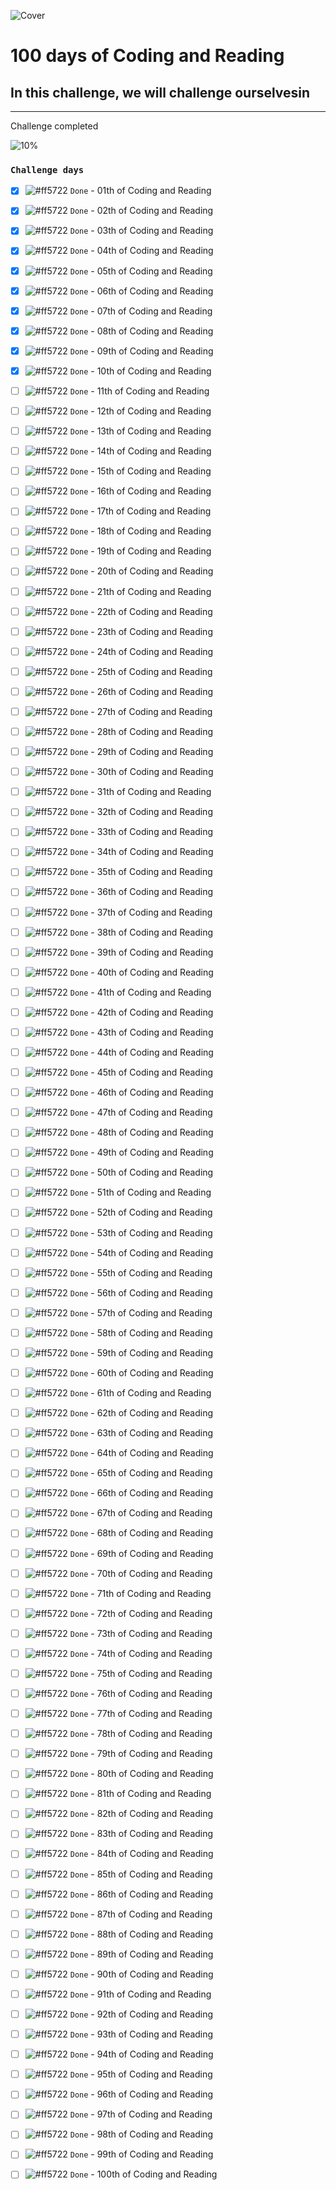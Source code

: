 ![Cover](https://user-images.githubusercontent.com/77260050/144097650-92adfe6e-a0d0-410b-b88e-ec7661f8fdf7.png)
# 100 days of Coding and Reading

## In this challenge, we will challenge ourselvesin 

---
Challenge completed

![10%](https://progress-bar.dev/10/?title=Done)


### `Challenge days`


- [x] ![#ff5722](https://via.placeholder.com/12/ff5722/000000?text=+) `Done` - 01th of Coding and Reading 

- [x] ![#ff5722](https://via.placeholder.com/12/ff5722/000000?text=+) `Done` - 02th of Coding and Reading

- [x] ![#ff5722](https://via.placeholder.com/12/ff5722/000000?text=+) `Done` - 03th of Coding and Reading

- [x] ![#ff5722](https://via.placeholder.com/12/ff5722/000000?text=+) `Done` - 04th of Coding and Reading

- [x] ![#ff5722](https://via.placeholder.com/12/ff5722/000000?text=+) `Done` - 05th of Coding and Reading

- [x] ![#ff5722](https://via.placeholder.com/12/ff5722/000000?text=+) `Done` - 06th of Coding and Reading

- [x] ![#ff5722](https://via.placeholder.com/12/ff5722/000000?text=+) `Done` - 07th of Coding and Reading

- [x] ![#ff5722](https://via.placeholder.com/12/ff5722/000000?text=+) `Done` - 08th of Coding and Reading

- [x] ![#ff5722](https://via.placeholder.com/12/ff5722/000000?text=+) `Done` - 09th of Coding and Reading

- [x] ![#ff5722](https://via.placeholder.com/12/ff5722/000000?text=+) `Done` - 10th of Coding and Reading

- [ ] ![#ff5722](https://via.placeholder.com/12/ff5722/000000?text=+) `Done` - 11th of Coding and Reading

- [ ] ![#ff5722](https://via.placeholder.com/12/ff5722/000000?text=+) `Done` - 12th of Coding and Reading

- [ ] ![#ff5722](https://via.placeholder.com/12/ff5722/000000?text=+) `Done` - 13th of Coding and Reading

- [ ] ![#ff5722](https://via.placeholder.com/12/ff5722/000000?text=+) `Done` - 14th of Coding and Reading

- [ ] ![#ff5722](https://via.placeholder.com/12/ff5722/000000?text=+) `Done` - 15th of Coding and Reading

- [ ] ![#ff5722](https://via.placeholder.com/12/ff5722/000000?text=+) `Done` - 16th of Coding and Reading

- [ ] ![#ff5722](https://via.placeholder.com/12/ff5722/000000?text=+) `Done` - 17th of Coding and Reading

- [ ] ![#ff5722](https://via.placeholder.com/12/ff5722/000000?text=+) `Done` - 18th of Coding and Reading

- [ ] ![#ff5722](https://via.placeholder.com/12/ff5722/000000?text=+) `Done` - 19th of Coding and Reading

- [ ] ![#ff5722](https://via.placeholder.com/12/ff5722/000000?text=+) `Done` - 20th of Coding and Reading

- [ ] ![#ff5722](https://via.placeholder.com/12/ff5722/000000?text=+) `Done` - 21th of Coding and Reading

- [ ] ![#ff5722](https://via.placeholder.com/12/ff5722/000000?text=+) `Done` - 22th of Coding and Reading

- [ ] ![#ff5722](https://via.placeholder.com/12/ff5722/000000?text=+) `Done` - 23th of Coding and Reading

- [ ] ![#ff5722](https://via.placeholder.com/12/ff5722/000000?text=+) `Done` - 24th of Coding and Reading

- [ ] ![#ff5722](https://via.placeholder.com/12/ff5722/000000?text=+) `Done` - 25th of Coding and Reading

- [ ] ![#ff5722](https://via.placeholder.com/12/ff5722/000000?text=+) `Done` - 26th of Coding and Reading

- [ ] ![#ff5722](https://via.placeholder.com/12/ff5722/000000?text=+) `Done` - 27th of Coding and Reading

- [ ] ![#ff5722](https://via.placeholder.com/12/ff5722/000000?text=+) `Done` - 28th of Coding and Reading

- [ ] ![#ff5722](https://via.placeholder.com/12/ff5722/000000?text=+) `Done` - 29th of Coding and Reading

- [ ] ![#ff5722](https://via.placeholder.com/12/ff5722/000000?text=+) `Done` - 30th of Coding and Reading

- [ ] ![#ff5722](https://via.placeholder.com/12/ff5722/000000?text=+) `Done` - 31th of Coding and Reading

- [ ] ![#ff5722](https://via.placeholder.com/12/ff5722/000000?text=+) `Done` - 32th of Coding and Reading

- [ ] ![#ff5722](https://via.placeholder.com/12/ff5722/000000?text=+) `Done` - 33th of Coding and Reading

- [ ] ![#ff5722](https://via.placeholder.com/12/ff5722/000000?text=+) `Done` - 34th of Coding and Reading

- [ ] ![#ff5722](https://via.placeholder.com/12/ff5722/000000?text=+) `Done` - 35th of Coding and Reading

- [ ] ![#ff5722](https://via.placeholder.com/12/ff5722/000000?text=+) `Done` - 36th of Coding and Reading

- [ ] ![#ff5722](https://via.placeholder.com/12/ff5722/000000?text=+) `Done` - 37th of Coding and Reading

- [ ] ![#ff5722](https://via.placeholder.com/12/ff5722/000000?text=+) `Done` - 38th of Coding and Reading

- [ ] ![#ff5722](https://via.placeholder.com/12/ff5722/000000?text=+) `Done` - 39th of Coding and Reading

- [ ] ![#ff5722](https://via.placeholder.com/12/ff5722/000000?text=+) `Done` - 40th of Coding and Reading

- [ ] ![#ff5722](https://via.placeholder.com/12/ff5722/000000?text=+) `Done` - 41th of Coding and Reading

- [ ] ![#ff5722](https://via.placeholder.com/12/ff5722/000000?text=+) `Done` - 42th of Coding and Reading

- [ ] ![#ff5722](https://via.placeholder.com/12/ff5722/000000?text=+) `Done` - 43th of Coding and Reading

- [ ] ![#ff5722](https://via.placeholder.com/12/ff5722/000000?text=+) `Done` - 44th of Coding and Reading

- [ ] ![#ff5722](https://via.placeholder.com/12/ff5722/000000?text=+) `Done` - 45th of Coding and Reading

- [ ] ![#ff5722](https://via.placeholder.com/12/ff5722/000000?text=+) `Done` - 46th of Coding and Reading

- [ ] ![#ff5722](https://via.placeholder.com/12/ff5722/000000?text=+) `Done` - 47th of Coding and Reading

- [ ] ![#ff5722](https://via.placeholder.com/12/ff5722/000000?text=+) `Done` - 48th of Coding and Reading

- [ ] ![#ff5722](https://via.placeholder.com/12/ff5722/000000?text=+) `Done` - 49th of Coding and Reading

- [ ] ![#ff5722](https://via.placeholder.com/12/ff5722/000000?text=+) `Done` - 50th of Coding and Reading

- [ ] ![#ff5722](https://via.placeholder.com/12/ff5722/000000?text=+) `Done` - 51th of Coding and Reading

- [ ] ![#ff5722](https://via.placeholder.com/12/ff5722/000000?text=+) `Done` - 52th of Coding and Reading

- [ ] ![#ff5722](https://via.placeholder.com/12/ff5722/000000?text=+) `Done` - 53th of Coding and Reading

- [ ] ![#ff5722](https://via.placeholder.com/12/ff5722/000000?text=+) `Done` - 54th of Coding and Reading

- [ ] ![#ff5722](https://via.placeholder.com/12/ff5722/000000?text=+) `Done` - 55th of Coding and Reading

- [ ] ![#ff5722](https://via.placeholder.com/12/ff5722/000000?text=+) `Done` - 56th of Coding and Reading

- [ ] ![#ff5722](https://via.placeholder.com/12/ff5722/000000?text=+) `Done` - 57th of Coding and Reading

- [ ] ![#ff5722](https://via.placeholder.com/12/ff5722/000000?text=+) `Done` - 58th of Coding and Reading

- [ ] ![#ff5722](https://via.placeholder.com/12/ff5722/000000?text=+) `Done` - 59th of Coding and Reading

- [ ] ![#ff5722](https://via.placeholder.com/12/ff5722/000000?text=+) `Done` - 60th of Coding and Reading

- [ ] ![#ff5722](https://via.placeholder.com/12/ff5722/000000?text=+) `Done` - 61th of Coding and Reading

- [ ] ![#ff5722](https://via.placeholder.com/12/ff5722/000000?text=+) `Done` - 62th of Coding and Reading

- [ ] ![#ff5722](https://via.placeholder.com/12/ff5722/000000?text=+) `Done` - 63th of Coding and Reading

- [ ] ![#ff5722](https://via.placeholder.com/12/ff5722/000000?text=+) `Done` - 64th of Coding and Reading

- [ ] ![#ff5722](https://via.placeholder.com/12/ff5722/000000?text=+) `Done` - 65th of Coding and Reading

- [ ] ![#ff5722](https://via.placeholder.com/12/ff5722/000000?text=+) `Done` - 66th of Coding and Reading

- [ ] ![#ff5722](https://via.placeholder.com/12/ff5722/000000?text=+) `Done` - 67th of Coding and Reading

- [ ] ![#ff5722](https://via.placeholder.com/12/ff5722/000000?text=+) `Done` - 68th of Coding and Reading

- [ ] ![#ff5722](https://via.placeholder.com/12/ff5722/000000?text=+) `Done` - 69th of Coding and Reading

- [ ] ![#ff5722](https://via.placeholder.com/12/ff5722/000000?text=+) `Done` - 70th of Coding and Reading

- [ ] ![#ff5722](https://via.placeholder.com/12/ff5722/000000?text=+) `Done` - 71th of Coding and Reading

- [ ] ![#ff5722](https://via.placeholder.com/12/ff5722/000000?text=+) `Done` - 72th of Coding and Reading

- [ ] ![#ff5722](https://via.placeholder.com/12/ff5722/000000?text=+) `Done` - 73th of Coding and Reading

- [ ] ![#ff5722](https://via.placeholder.com/12/ff5722/000000?text=+) `Done` - 74th of Coding and Reading

- [ ] ![#ff5722](https://via.placeholder.com/12/ff5722/000000?text=+) `Done` - 75th of Coding and Reading

- [ ] ![#ff5722](https://via.placeholder.com/12/ff5722/000000?text=+) `Done` - 76th of Coding and Reading

- [ ] ![#ff5722](https://via.placeholder.com/12/ff5722/000000?text=+) `Done` - 77th of Coding and Reading

- [ ] ![#ff5722](https://via.placeholder.com/12/ff5722/000000?text=+) `Done` - 78th of Coding and Reading

- [ ] ![#ff5722](https://via.placeholder.com/12/ff5722/000000?text=+) `Done` - 79th of Coding and Reading

- [ ] ![#ff5722](https://via.placeholder.com/12/ff5722/000000?text=+) `Done` - 80th of Coding and Reading

- [ ] ![#ff5722](https://via.placeholder.com/12/ff5722/000000?text=+) `Done` - 81th of Coding and Reading

- [ ] ![#ff5722](https://via.placeholder.com/12/ff5722/000000?text=+) `Done` - 82th of Coding and Reading

- [ ] ![#ff5722](https://via.placeholder.com/12/ff5722/000000?text=+) `Done` - 83th of Coding and Reading

- [ ] ![#ff5722](https://via.placeholder.com/12/ff5722/000000?text=+) `Done` - 84th of Coding and Reading

- [ ] ![#ff5722](https://via.placeholder.com/12/ff5722/000000?text=+) `Done` - 85th of Coding and Reading

- [ ] ![#ff5722](https://via.placeholder.com/12/ff5722/000000?text=+) `Done` - 86th of Coding and Reading

- [ ] ![#ff5722](https://via.placeholder.com/12/ff5722/000000?text=+) `Done` - 87th of Coding and Reading

- [ ] ![#ff5722](https://via.placeholder.com/12/ff5722/000000?text=+) `Done` - 88th of Coding and Reading

- [ ] ![#ff5722](https://via.placeholder.com/12/ff5722/000000?text=+) `Done` - 89th of Coding and Reading

- [ ] ![#ff5722](https://via.placeholder.com/12/ff5722/000000?text=+) `Done` - 90th of Coding and Reading

- [ ] ![#ff5722](https://via.placeholder.com/12/ff5722/000000?text=+) `Done` - 91th of Coding and Reading

- [ ] ![#ff5722](https://via.placeholder.com/12/ff5722/000000?text=+) `Done` - 92th of Coding and Reading

- [ ] ![#ff5722](https://via.placeholder.com/12/ff5722/000000?text=+) `Done` - 93th of Coding and Reading

- [ ] ![#ff5722](https://via.placeholder.com/12/ff5722/000000?text=+) `Done` - 94th of Coding and Reading

- [ ] ![#ff5722](https://via.placeholder.com/12/ff5722/000000?text=+) `Done` - 95th of Coding and Reading

- [ ] ![#ff5722](https://via.placeholder.com/12/ff5722/000000?text=+) `Done` - 96th of Coding and Reading

- [ ] ![#ff5722](https://via.placeholder.com/12/ff5722/000000?text=+) `Done` - 97th of Coding and Reading

- [ ] ![#ff5722](https://via.placeholder.com/12/ff5722/000000?text=+) `Done` - 98th of Coding and Reading

- [ ] ![#ff5722](https://via.placeholder.com/12/ff5722/000000?text=+) `Done` - 99th of Coding and Reading

- [ ] ![#ff5722](https://via.placeholder.com/12/ff5722/000000?text=+) `Done` - 100th of Coding and Reading


<!-- |  unit  |  unit  |  unit  |
| ----- | ----- | ----- |  -->






